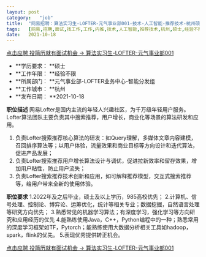 ```yaml
---
layout:	post
category:	"job"
title:	"网易招聘：算法实习生-LOFTER-元气事业部001-技术-人工智能-推荐技术-杭州硕士经验不限"
tags:	[网易,招聘,面试,找工作,工作,内推,技术,人工智能,推荐技术,杭州,硕士,经验不限]
date:	2021-10-18
---
```


[点击应聘 投简历就有面试机会 -> 算法实习生-LOFTER-元气事业部001](http://mobile.bole.netease.com/bole/boleDetail?id=26350&employeeId=346f03c3cda5f04c&key=all)



- **学历要求： **硕士
- **工作年限： **经验不限
- **所属部门： **元气事业部-LOFTER业务中心-智能分发组
- **工作城市： **杭州
- **发布日期： **2021-10-18



**职位描述**
网易Lofter是国内主流的年轻人兴趣社区，为千万级年轻用户服务。Lofter算法团队主要负责其中搜索推荐，用户增长，商业化等场景的算法研发和应用。

1. 负责Lofter搜索推荐核心算法的研发：如Query理解，多媒体文章内容建模，召回排序算法等；以用户体验，流量效果和商业目标等方向设计和迭代算法，促进产品发展；
2. 负责Lofter搜索推荐用户增长算法设计与调优，促进拉新效率和留存效果，增加用户粘性，防止用户流失；
3. 负责Lofter搜索推荐技术创新和应用，如可解释推荐模型，交互式搜索推荐等，给用户带来全新的使用体验。



**职位要求**
1.2022年及之后毕业，硕士及以上学历，985高校优先；
2.计算机、信号处理、控制论、博弈论、运筹优化，统计等相关专业；数据挖掘，自然语言处理等研究方向优先；
3.熟悉常见的机器学习算法；有深度学习，强化学习等方向研究和应用经历的优先
4.能熟练使用Java，C++，Python编程中的一种；熟悉常用的深度学习框架如TF，Pytorch；能熟练使用大数据分析相关工具如hadoop，spark，flink的优先。
5.表现优秀提供转正机会。



[点击应聘 投简历就有面试机会 -> 算法实习生-LOFTER-元气事业部001](http://mobile.bole.netease.com/bole/boleDetail?id=26350&employeeId=346f03c3cda5f04c&key=all)